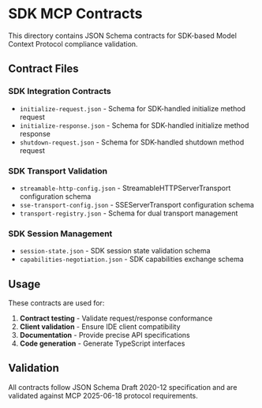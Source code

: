 # SDK MCP Contracts

This directory contains JSON Schema contracts for SDK-based Model Context Protocol compliance validation.

## Contract Files

### SDK Integration Contracts
- `initialize-request.json` - Schema for SDK-handled initialize method request
- `initialize-response.json` - Schema for SDK-handled initialize method response  
- `shutdown-request.json` - Schema for SDK-handled shutdown method request

### SDK Transport Validation
- `streamable-http-config.json` - StreamableHTTPServerTransport configuration schema
- `sse-transport-config.json` - SSEServerTransport configuration schema  
- `transport-registry.json` - Schema for dual transport management

### SDK Session Management
- `session-state.json` - SDK session state validation schema
- `capabilities-negotiation.json` - SDK capabilities exchange schema

## Usage

These contracts are used for:
1. **Contract testing** - Validate request/response conformance
2. **Client validation** - Ensure IDE client compatibility  
3. **Documentation** - Provide precise API specifications
4. **Code generation** - Generate TypeScript interfaces

## Validation

All contracts follow JSON Schema Draft 2020-12 specification and are validated against MCP 2025-06-18 protocol requirements.